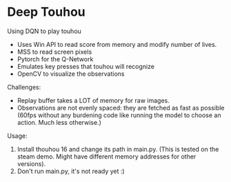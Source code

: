 # Deep Touhou
Using DQN to play touhou

* Uses Win API to read score from memory and modify number of lives.
* MSS to read screen pixels
* Pytorch for the Q-Network
* Emulates key presses that touhou will recognize
* OpenCV to visualize the observations

Challenges:
* Replay buffer takes a LOT of memory for raw images.
* Observations are not evenly spaced: they are fetched as fast as possible (60fps without any burdening code like running the model to choose an action. Much less otherwise.)

Usage:
1) Install thouhou 16 and change its path in main.py. (This is tested on the steam demo. Might have different memory addresses for other versions).
2) Don't run main.py, it's not ready yet :)
